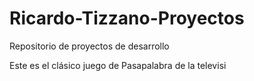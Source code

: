 # Ricardo-Tizzano-Proyectos
Repositorio de proyectos de desarrollo

Este es el clásico juego de Pasapalabra de la televisi
